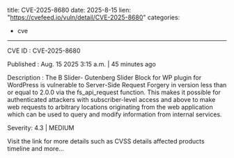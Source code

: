  
title: CVE-2025-8680
date: 2025-8-15
lien: "https://cvefeed.io/vuln/detail/CVE-2025-8680"
categories:
  - cve
---

CVE ID : CVE-2025-8680

Published :  Aug. 15
2025
3:15 a.m. | 45 minutes ago

Description : The B Slider- Gutenberg Slider Block for WP plugin for WordPress is vulnerable to Server-Side Request Forgery in version less than
or equal to
2.0.0 via the fs_api_request function. This makes it possible for authenticated attackers
with subscriber-level access and above to make web requests to arbitrary locations originating from the web application which can be used to query and modify information from internal services.

Severity: 4.3 | MEDIUM

Visit the link for more details
such as CVSS details
affected products
timeline
and more...
